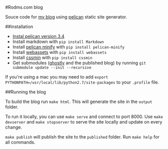 #Rodms.com blog

Souce code for [my blog](http://blog.rodms.com) using [pelican](http://blog.getpelican.com/) static site generator.

##installation
* [Instal pelican version 3.4](http://docs.getpelican.com/en/3.4.0/install.html)
* Install markdown with `pip install Markdown`
* Install [pelican minify](https://github.com/rdegges/pelican-minify) with `pip install pelican-minify`
* Install [webassets](https://github.com/getpelican/pelican-plugins/tree/master/assets) with `pip install webassets`
* Install [cssmin](https://github.com/zacharyvoase/cssmin) with `pip install cssmin`
* Get submodules ([ghostly](https://github.com/rodms10/ghostly) and the published blog) by running `git submodule update --init --recursive`

If you're using a mac you may need to add `export PYTHONPATH=/usr/local/lib/python2.7/site-packages` to your `.profile` file.

##Running the blog

To build the blog run `make html`. This will generate the site in the `output` folder.

To run it locally, you can use `make serve` and connect to port 8000. Use `make devserver` and `make stopserver` to serve the site locally and update on every change.

`make publish` will publish the site to the `published` folder. Run `make help` for all commands.